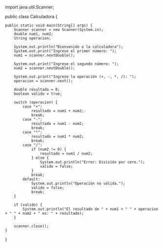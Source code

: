 import java.util.Scanner;

public class Calculadora {

    public static void main(String[] args) {
        Scanner scanner = new Scanner(System.in);
        double num1, num2;
        String operacion;

        System.out.println("Bienvenido a la calculadora");
        System.out.print("Ingrese el primer número: ");
        num1 = scanner.nextDouble();

        System.out.print("Ingrese el segundo número: ");
        num2 = scanner.nextDouble();

        System.out.print("Ingrese la operación (+, -, *, /): ");
        operacion = scanner.next();

        double resultado = 0;
        boolean valido = true;

        switch (operacion) {
            case "+":
                resultado = num1 + num2;
                break;
            case "-":
                resultado = num1 - num2;
                break;
            case "*":
                resultado = num1 * num2;
                break;
            case "/":
                if (num2 != 0) {
                    resultado = num1 / num2;
                } else {
                    System.out.println("Error: División por cero.");
                    valido = false;
                }
                break;
            default:
                System.out.println("Operación no válida.");
                valido = false;
                break;
        }

        if (valido) {
            System.out.println("El resultado de " + num1 + " " + operacion + " " + num2 + " es: " + resultado);
        }

        scanner.close();
    }
}
